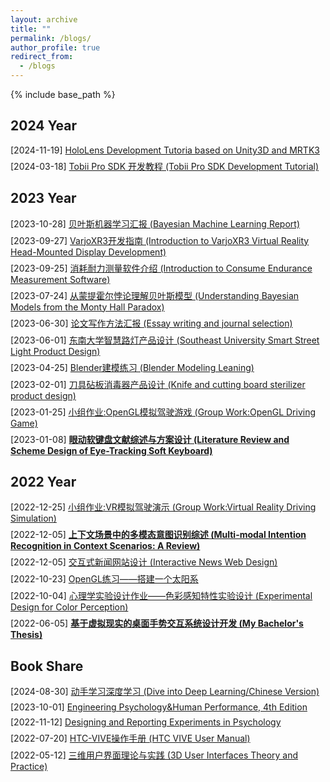 ```yaml
---
layout: archive
title: ""
permalink: /blogs/
author_profile: true
redirect_from:
  - /blogs
---
```


{% include base_path %}
<style>
p {
    margin-top: 0em;
    margin-bottom: 0.5em; /* 调整为你认为合适的值 */
}
</style>

## 2024 Year
[2024-11-19] [HoloLens Development Tutoria based on Unity3D and MRTK3](https://docs.google.com/document/d/1EufCl7JMoUnQRbj9GY8CopBDM12l-Dq-xQmAKHs6j1E/edit?usp=sharing)

[2024-03-18] [Tobii Pro SDK 开发教程 (Tobii Pro SDK Development Tutorial)](https://docs.google.com/presentation/d/1Wr5w-5GRo-_frGUTH2YHprniDYChZOYp/edit?usp=sharing&ouid=100297279513463186179&rtpof=true&sd=true)

<!-- [2024-03-01] [Research of Electronic Flight Instrument System(EFIS))](../files/2024-03-01.pdf) -->

## 2023 Year
[2023-10-28] [贝叶斯机器学习汇报 (Bayesian Machine Learning Report)](../files/2023-10-28.pdf)

[2023-09-27] [VarjoXR3开发指南 (Introduction to VarjoXR3 Virtual Reality Head-Mounted Display Development)](../files/2023-09-27.pdf)

[2023-09-25] [消耗耐力测量软件介绍 (Introduction to Consume Endurance Measurement Software)](../files/2023-09-25.pdf)

[2023-07-24] [从蒙提霍尔悖论理解贝叶斯模型 (Understanding Bayesian Models from the Monty Hall Paradox)](../files/2023-07-24.pdf)

[2023-06-30] [论文写作方法汇报 (Essay writing and journal selection)](../files/2023-06-30.pdf)

[2023-06-01] [东南大学智慧路灯产品设计 (Southeast University Smart Street Light Product Design)](../files/2023-06-01.pdf)

[2023-04-25] [Blender建模练习 (Blender Modeling Leaning)](../files/2023-04-25.pdf)

[2023-02-01] [刀具砧板消毒器产品设计 (Knife and cutting board sterilizer product design)](../files/2023-02-01.pdf)

[2023-01-25] [小组作业:OpenGL模拟驾驶游戏 (Group Work:OpenGL Driving Game)](https://drive.google.com/file/d/1aEtHaxnJk7JKSTUshmjkV-_qFU953CHT/view?usp=sharing)

[2023-01-08] [**眼动软键盘文献综述与方案设计 (Literature Review and Scheme Design of Eye-Tracking Soft Keyboard)**](../files/2023-01-08.pdf)

## 2022 Year
[2022-12-25] [小组作业:VR模拟驾驶演示 (Group Work:Virtual Reality Driving Simulation)](https://drive.google.com/file/d/1ryOruc_uhJQt2VQCcmnYGUfgfW_n1RMJ/view?usp=sharing)

[2022-12-05] [**上下文场景中的多模态意图识别综述 (Multi-modal Intention Recognition in Context Scenarios: A Review)**](../files/2022-12-05.pdf)

[2022-12-05] [交互式新闻网站设计 (Interactive News Web Design)](https://www.figma.com/proto/R6ywW5fDKnnSzXuMfLK8Gd/News-Web-Design-Work---220426-ZRS?page-id=182%3A1749&node-id=258-6048&node-type=CANVAS&viewport=753%2C631%2C0.07&t=jkobKEmXIqYnPRmg-1&scaling=scale-down&content-scaling=fixed&starting-point-node-id=182%3A19724)

[2022-10-23] [OpenGL练习——搭建一个太阳系](/blogs/2022/10/LearningOpenGL/)

[2022-10-04] [心理学实验设计作业——色彩感知特性实验设计 (Experimental Design for Color Perception)](../files/2022-10-04.pdf)

[2022-06-05] [**基于虚拟现实的桌面手势交互系统设计开发 (My Bachelor's Thesis)**](../files/2022-06-05.pdf)


## Book Share
[2024-08-30] [动手学习深度学习 (Dive into Deep Learning/Chinese Version)](https://zh-v2.d2l.ai/d2l-zh.pdf)

[2023-10-01] [Engineering Psychology&Human Performance, 4th Edition](https://www.taylorfrancis.com/books/mono/10.4324/9781003177616/engineering-psychology-human-performance-christopher-wickens-justin-hollands-simon-banbury-william-helton)

[2022-11-12] [Designing and Reporting Experiments in Psychology](https://books.google.com.sg/books?id=DthEBgAAQBAJ&printsec=copyright&redir_esc=y#v=onepage&q&f=false)

[2022-07-20] [HTC-VIVE操作手册 (HTC VIVE User Manual)](https://drive.google.com/file/d/1DpwvJlzLS8EVWLci5qeWcwg_-hDVa0tJ/view?usp=sharing)

[2022-05-12] [三维用户界面理论与实践 (3D User Interfaces Theory and Practice)](https://ptgmedia.pearsoncmg.com/images/9780201758672/samplepages/0201758679.pdf)

